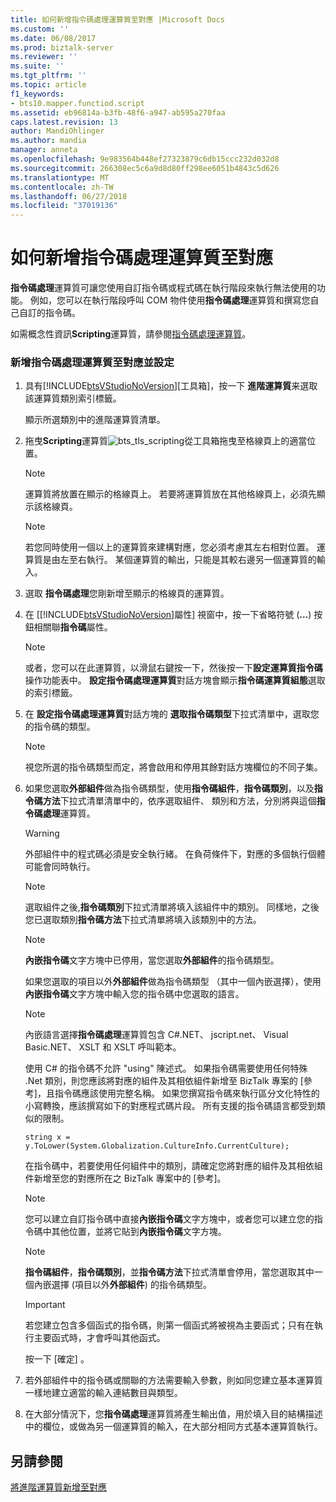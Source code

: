 ```yaml
---
title: 如何新增指令碼處理運算質至對應 |Microsoft Docs
ms.custom: ''
ms.date: 06/08/2017
ms.prod: biztalk-server
ms.reviewer: ''
ms.suite: ''
ms.tgt_pltfrm: ''
ms.topic: article
f1_keywords:
- bts10.mapper.functiod.script
ms.assetid: eb96814a-b3fb-48f6-a947-ab595a270faa
caps.latest.revision: 13
author: MandiOhlinger
ms.author: mandia
manager: anneta
ms.openlocfilehash: 9e983564b448ef27323879c6db15ccc232d032d8
ms.sourcegitcommit: 266308ec5c6a9d8d80ff298ee6051b4843c5d626
ms.translationtype: MT
ms.contentlocale: zh-TW
ms.lasthandoff: 06/27/2018
ms.locfileid: "37019136"
---
```

# <a name="how-to-add-scripting-functoids-to-a-map"></a>如何新增指令碼處理運算質至對應
**指令碼處理**運算質可讓您使用自訂指令碼或程式碼在執行階段來執行無法使用的功能。 例如，您可以在執行階段呼叫 COM 物件使用**指令碼處理**運算質和撰寫您自己自訂的指令碼。  
  
 如需概念性資訊**Scripting**運算質，請參閱[指令碼處理運算質](../core/scripting-functoid.md)。  
  
### <a name="to-add-the-scripting-functoid-to-a-map-and-configure-it"></a>新增指令碼處理運算質至對應並設定  
  
1. 具有[!INCLUDE[btsVStudioNoVersion](../includes/btsvstudionoversion-md.md)][工具箱]，按一下 **進階運算質**来選取該運算質類別索引標籤。  
  
    顯示所選類別中的進階運算質清單。  
  
2. 拖曳**Scripting**運算質![](../core/media/bts-tls-scripting.gif "bts_tls_scripting")從工具箱拖曳至格線頁上的適當位置。  
  
   > [!NOTE]
   >  運算質將放置在顯示的格線頁上。 若要將運算質放在其他格線頁上，必須先顯示該格線頁。  
  
   > [!NOTE]
   >  若您同時使用一個以上的運算質來建構對應，您必須考慮其左右相對位置。 運算質是由左至右執行。 某個運算質的輸出，只能是其較右邊另一個運算質的輸入。  
  
3. 選取 **指令碼處理**您剛新增至顯示的格線頁的運算質。  
  
4. 在 [[!INCLUDE[btsVStudioNoVersion](../includes/btsvstudionoversion-md.md)]屬性] 視窗中，按一下省略符號 (**...**) 按鈕相關聯**指令碼**屬性。  
  
   > [!NOTE]
   >  或者，您可以在此運算質，以滑鼠右鍵按一下，然後按一下**設定運算質指令碼**操作功能表中。 **設定指令碼處理運算質**對話方塊會顯示**指令碼運算質組態**選取的索引標籤。  
  
5. 在 **設定指令碼處理運算質**對話方塊的 **選取指令碼類型**下拉式清單中，選取您的指令碼的類型。  
  
   > [!NOTE]
   >  視您所選的指令碼類型而定，將會啟用和停用其餘對話方塊欄位的不同子集。  
  
6. 如果您選取**外部組件**做為指令碼類型，使用**指令碼組件**，**指令碼類別**，以及**指令碼方法**下拉式清單清單中的，依序選取組件、 類別和方法，分別將與這個**指令碼處理**運算質。  
  
   > [!WARNING]
   >  外部組件中的程式碼必須是安全執行緒。 在負荷條件下，對應的多個執行個體可能會同時執行。  
  
   > [!NOTE]
   >  選取組件之後,**指令碼類別**下拉式清單將填入該組件中的類別。 同樣地，之後您已選取類別**指令碼方法**下拉式清單將填入該類別中的方法。  
  
   > [!NOTE]
   >  **內嵌指令碼**文字方塊中已停用，當您選取**外部組件**的指令碼類型。  
  
    如果您選取的項目以外**外部組件**做為指令碼類型 （其中一個內嵌選擇），使用**內嵌指令碼**文字方塊中輸入您的指令碼中您選取的語言。  
  
   > [!NOTE]
   >  內嵌語言選擇**指令碼處理**運算質包含 C#.NET、 jscript.net、 Visual Basic.NET、 XSLT 和 XSLT 呼叫範本。  
  
    使用 C# 的指令碼不允許 "using" 陳述式。 如果指令碼需要使用任何特殊 .Net 類別，則您應該將對應的組件及其相依組件新增至 BizTalk 專案的 [參考]，且指令碼應該使用完整名稱。 如果您撰寫指令碼來執行區分文化特性的小寫轉換，應該撰寫如下的對應程式碼片段。 所有支援的指令碼語言都受到類似的限制。  
  
   ```  
   string x = y.ToLower(System.Globalization.CultureInfo.CurrentCulture);  
   ```  
  
    在指令碼中，若要使用任何組件中的類別，請確定您將對應的組件及其相依組件新增至您的對應所在之 BizTalk 專案中的 [參考]。  
  
   > [!NOTE]
   >  您可以建立自訂指令碼中直接**內嵌指令碼**文字方塊中，或者您可以建立您的指令碼中其他位置，並將它貼到**內嵌指令碼**文字方塊。  
  
   > [!NOTE]
   >  **指令碼組件**，**指令碼類別**，並**指令碼方法**下拉式清單會停用，當您選取其中一個內嵌選擇 (項目以外**外部組件**) 的指令碼類型。  
  
   > [!IMPORTANT]
   >  若您建立包含多個函式的指令碼，則第一個函式將被視為主要函式；只有在執行主要函式時，才會呼叫其他函式。  
  
    按一下 [確定] 。  
  
7. 若外部組件中的指令碼或關聯的方法需要輸入參數，則如同您建立基本運算質一樣地建立適當的輸入連結數目與類型。  
  
8. 在大部分情況下，您**指令碼處理**運算質將產生輸出值，用於填入目的結構描述中的欄位，或做為另一個運算質的輸入，在大部分相同方式基本運算質執行。  
  
## <a name="see-also"></a>另請參閱  
 [將進階運算質新增至對應](../core/adding-advanced-functoids-to-a-map.md)